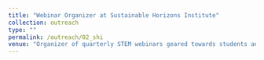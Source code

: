 ```yaml
---
title: "Webinar Organizer at Sustainable Horizons Institute"
collection: outreach
type: ""
permalink: /outreach/02_shi
venue: "Organizer of quarterly STEM webinars geared towards students and early career professionals."
---
```


